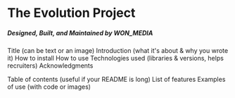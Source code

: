 # The Evolution Project
##### Designed, Built, and Maintained by WON_MEDIA




Title (can be text or an image)
Introduction (what it's about & why you wrote it)
How to install
How to use
Technologies used (libraries & versions, helps recruiters)
Acknowledgments

Table of contents (useful if your README is long)
List of features
Examples of use (with code or images)